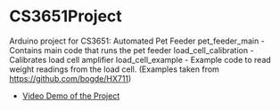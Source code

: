 # CS3651Project
Arduino project for CS3651: Automated Pet Feeder 
pet_feeder_main - Contains main code that runs the pet feeder
load_cell_calibration - Calibrates load cell amplifier
load_cell_example - Example code to read weight readings from the load cell. 
(Examples taken from https://github.com/bogde/HX711)
- [Video Demo of the Project](https://drive.google.com/file/d/1Q9AS5PXHw-zBW6rWZKTQYA3nroZTj0cq/view?usp=sharing)
